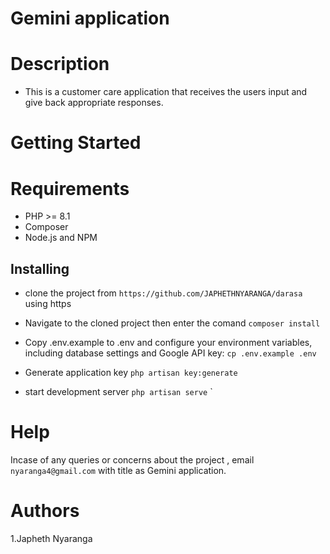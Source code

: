# Gemini application

# Description 
* This is a customer care application that receives the users input and give back appropriate responses.

# Getting Started

# Requirements
* PHP >= 8.1
* Composer
* Node.js and NPM

## Installing

* clone the project from `https://github.com/JAPHETHNYARANGA/darasa` using https

* Navigate to the cloned project then enter the comand `composer install`

* Copy .env.example to .env and configure your environment variables, including database settings and Google API key: `cp .env.example .env`

* Generate application key `php artisan key:generate`

* start development server `php artisan serve`
`


# Help
Incase of any queries or concerns about the project , email `nyaranga4@gmail.com` with title as Gemini application.

# Authors
1.Japheth Nyaranga

